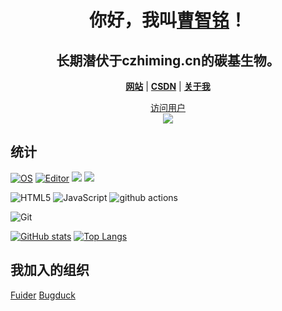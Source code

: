 <h1 align="center">你好，我叫<a href="https://blog.caozm.tk/">曹智铭</a>！</h1>
<h2 align="center">长期潜伏于czhiming.cn的碳基生物。</h2>


<p align="center">
  <strong><a href="https://czhiming.cn">网站</a></strong> |
  <strong><a href="https://blog.csdn.net/weixin_46898465">CSDN</a></strong> |
  <strong><a href="https://blog.caozm.tk/about/">关于我</a></strong>  
</p>
<a href="https://czhiming.cn"><p align="center">访问用户<br> <img src="https://profile-counter.glitch.me/xiaocao162020/count.svg" /></a>


## 统计

[![OS](https://img.shields.io/badge/OS-Windows-informational?style=flat-square&logo=windows&logoColor=white)](https://en.wikipedia.org/wiki/Windows)
[![Editor](https://img.shields.io/badge/Editor-VSCode-blue?style=flat-square&logo=visual-studio-code&logoColor=white)](https://code.visualstudio.com/)
[![](https://img.shields.io/website?color=0ab9e6&style=flat-square&up_message=MySite&url=https%3a%2f%2fczhiming.cn)](https://czhiming.cn/)
[![](https://img.shields.io/badge/python-v3.9-blue)](https://python.org)

![HTML5](https://img.shields.io/badge/-HTML5-%23E44D27?style=flat-square&logo=html5&logoColor=ffffff)
![JavaScript](https://img.shields.io/badge/-JavaScript-%23F7DF1C?style=flat-square&logo=javascript&logoColor=000000&labelColor=%23F7DF1C&color=%23FFCE5A)
<img alt="github actions" src="https://img.shields.io/badge/-Github_Actions-2088FF?style=flat-square&logo=github-actions&logoColor=white" />

![Git](https://img.shields.io/badge/-Git-%23F05032?style=flat-square&logo=git&logoColor=%23ffffff)


[![GitHub stats](https://czm-github-stats.vercel.app/api?username=cao-zhiming)](https://github.com/cao-zhiming?tab=repositories)
[![Top Langs](https://czm-github-stats.vercel.app/api/top-langs/?username=cao-zhiming&exclude_repo=github-readme-stats,class-site&hide=css,ejs,stylus)](https://github.com/cao-zhiming?tab=repositories)


## 我加入的组织

[Fuider](https://github.com/fuider)  [Bugduck](https://github.com/Bug-Duck)
